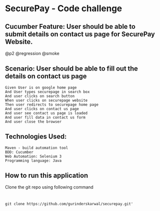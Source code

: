 # SecurePay - Code challenge

## Cucumber Feature: User should be able to submit details on contact us page for SecurePay Website.

@p2 @regression @smoke
## Scenario: User should be able to fill out the details on contact us page
	Given User is on google home page
	And User types securepage in search box
	And user clicks on search button
	When user clicks on securepage website
	Then user redirects to securepage home page
	And user clicks on contact us page
	And user see contact us page is loaded
	And user fill data in contact us form
	And user close the browser
  
## Technologies Used:
	Maven - build automation tool
	BDD: Cucumber
	Web Automation: Selenium 3
	Programming language: Java
  
## How to run this application

Clone the git repo using following command
#
	git clone https://github.com/gurinderskarwal/securepay.git'

